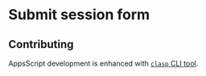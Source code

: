 # Submit session form

## Contributing

AppsScript development is enhanced with [`clasp` CLI tool](https://developers.google.com/apps-script/guides/clasp).
